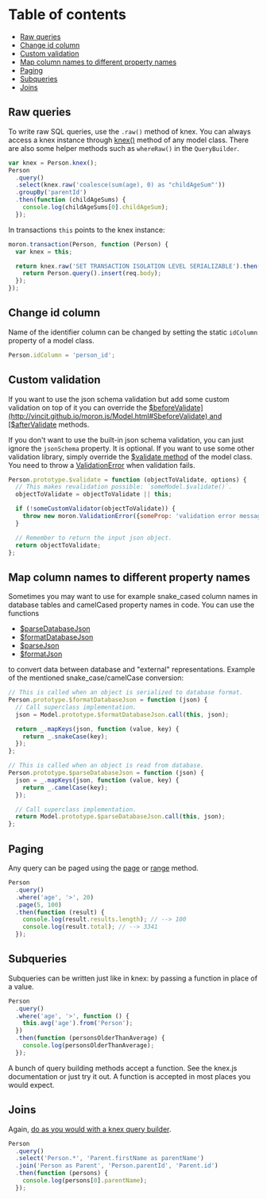 # Table of contents

- [Raw queries](#raw-queries)
- [Change id column](#change-id-column)
- [Custom validation](#custom-validation)
- [Map column names to different property names](#map-column-names-to-different-property-names)
- [Paging](#paging)
- [Subqueries](#subqueries)
- [Joins](#joins)

## Raw queries

To write raw SQL queries, use the `.raw()` method of knex. You can always access a knex
instance through [knex()](http://vincit.github.io/moron.js/Model.html#_P_knex) method of
any model class. There are also some helper methods such as `whereRaw()` in the `QueryBuilder`.

```js
var knex = Person.knex();
Person
  .query()
  .select(knex.raw('coalesce(sum(age), 0) as "childAgeSum"'))
  .groupBy('parentId')
  .then(function (childAgeSums) {
    console.log(childAgeSums[0].childAgeSum);
  });
```

In transactions `this` points to the knex instance:

```js
moron.transaction(Person, function (Person) {
  var knex = this;

  return knex.raw('SET TRANSACTION ISOLATION LEVEL SERIALIZABLE').then(function () {
    return Person.query().insert(req.body);
  });
});
```

## Change id column

Name of the identifier column can be changed by setting the static `idColumn` property of
a model class.

```js
Person.idColumn = 'person_id';
```

## Custom validation

If you want to use the json schema validation but add some custom validation on top of it you can override the
[$beforeValidate](http://vincit.github.io/moron.js/Model.html#SbeforeValidate) and
[$afterValidate](http://vincit.github.io/moron.js/Model.html#SafterValidate) methods.

If you don't want to use the built-in json schema validation, you can just ignore the `jsonSchema` property. It is
optional. If you want to use some other validation library, simply override the [$validate method](http://vincit.github.io/moron.js/Model.html#Svalidate)
of the model class. You need to throw a [ValidationError](http://vincit.github.io/moron.js/ValidationError.html) when validation fails.

```js
Person.prototype.$validate = function (objectToValidate, options) {
  // This makes revalidation possible: `someModel.$validate()`.
  objectToValidate = objectToValidate || this;

  if (!someCustomValidator(objectToValidate)) {
    throw new moron.ValidationError({someProp: 'validation error message for the property'});
  }

  // Remember to return the input json object.
  return objectToValidate;
};
```

## Map column names to different property names

Sometimes you may want to use for example snake_cased column names in database tables
and camelCased property names in code. You can use the functions

- [$parseDatabaseJson](http://vincit.github.io/moron.js/Model.html#SparseDatabaseJson)
- [$formatDatabaseJson](http://vincit.github.io/moron.js/Model.html#SformatDatabaseJson)
- [$parseJson](http://vincit.github.io/moron.js/Model.html#SparseJson)
- [$formatJson](http://vincit.github.io/moron.js/Model.html#SformatJson)

to convert data between database and "external" representations. Example of the mentioned
snake_case/camelCase conversion:

```js
// This is called when an object is serialized to database format.
Person.prototype.$formatDatabaseJson = function (json) {
  // Call superclass implementation.
  json = Model.prototype.$formatDatabaseJson.call(this, json);

  return _.mapKeys(json, function (value, key) {
    return _.snakeCase(key);
  });
};

// This is called when an object is read from database.
Person.prototype.$parseDatabaseJson = function (json) {
  json = _.mapKeys(json, function (value, key) {
    return _.camelCase(key);
  });

  // Call superclass implementation.
  return Model.prototype.$parseDatabaseJson.call(this, json);
};
```

## Paging

Any query can be paged using the [page](http://vincit.github.io/moron.js/QueryBuilder.html#page) or
[range](http://vincit.github.io/moron.js/QueryBuilder.html#range) method.

```js
Person
  .query()
  .where('age', '>', 20)
  .page(5, 100)
  .then(function (result) {
    console.log(result.results.length); // --> 100
    console.log(result.total); // --> 3341
  });
```

## Subqueries

Subqueries can be written just like in knex: by passing a function in place of a value.

```js
Person
  .query()
  .where('age', '>', function () {
    this.avg('age').from('Person');
  })
  .then(function (personsOlderThanAverage) {
    console.log(personsOlderThanAverage);
  });
```

A bunch of query building methods accept a function. See the knex.js documentation or
just try it out. A function is accepted in most places you would expect.

## Joins

Again, [do as you would with a knex query builder](http://knexjs.org/#Builder-join).

```js
Person
  .query()
  .select('Person.*', 'Parent.firstName as parentName')
  .join('Person as Parent', 'Person.parentId', 'Parent.id')
  .then(function (persons) {
    console.log(persons[0].parentName);
  });
```

